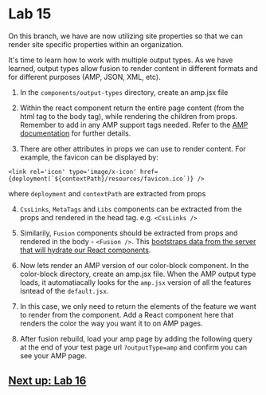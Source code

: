 # Lab 15
On this branch, we have are now utilizing site properties so that we can render site specific properties within an organization.

It's time to learn how to work with multiple output types. As we have learned, output types allow fusion to render content in different formats and for different purposes (AMP, JSON, XML, etc).

1. In the `components/output-types` directory, create an amp.jsx file

2. Within the react component return the entire page content (from the html tag to the body tag), while rendering the children from props. Remember to add in any AMP support tags needed. Refer to the [AMP documentation](https://amp.dev/documentation/guides-and-tutorials/learn/spec/amphtml/) for further details.

3. There are other attributes in props we can use to render content. For example, the favicon can be displayed by:

```
<link rel='icon' type='image/x-icon' href={deployment(`${contextPath}/resources/favicon.ico`)} />
```
where `deployment` and `contextPath` are extracted from props

4. `CssLinks`, `MetaTags` and `Libs` components can be extracted from the props and rendered in the head tag. e.g. `<CssLinks />`

5. Similarily, `Fusion` components should be extracted from props and rendered in the body - `<Fusion />`. This [bootstraps data from the server that will hydrate our React components](https://redirector.arcpublishing.com/alc/arc-products/pagebuilder/fusion/documentation/recipes/creating-using-output-types.md).

6. Now lets render an AMP version of our color-block component. In the color-block directory, create an amp.jsx file. When the AMP output type loads, it automatiacally looks for the `amp.jsx` version of all the features isntead of the `default.jsx`.

7. In this case, we only need to return the elements of the feature we want to render from the component. Add a React component here that renders the color the way you want it to on AMP pages.

8. After fusion rebuild, load your amp page by adding the following query at the end of your test page url `?outputType=amp` and confirm you can see your AMP page.

## [Next up: Lab 16]( https://github.com/wapopartners/Fusion-Training-User-Stories/tree/lab-16)
